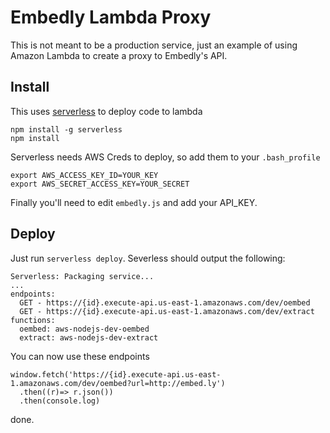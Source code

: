 Embedly Lambda Proxy
====================
This is not meant to be a production service, just an example of using Amazon
Lambda to create a proxy to Embedly's API.

Install
-------
This uses [serverless](https://serverless.com/) to deploy code to lambda

```
npm install -g serverless
npm install
```

Serverless needs AWS Creds to deploy, so add them to your `.bash_profile`

```
export AWS_ACCESS_KEY_ID=YOUR_KEY
export AWS_SECRET_ACCESS_KEY=YOUR_SECRET
```

Finally you'll need to edit `embedly.js` and add your API_KEY.

Deploy
------
Just run `serverless deploy`. Severless should output the following:

```
Serverless: Packaging service...
...
endpoints:
  GET - https://{id}.execute-api.us-east-1.amazonaws.com/dev/oembed
  GET - https://{id}.execute-api.us-east-1.amazonaws.com/dev/extract
functions:
  oembed: aws-nodejs-dev-oembed
  extract: aws-nodejs-dev-extract
```

You can now use these endpoints

```
window.fetch('https://{id}.execute-api.us-east-1.amazonaws.com/dev/oembed?url=http://embed.ly')
  .then((r)=> r.json())
  .then(console.log)
```

done.
